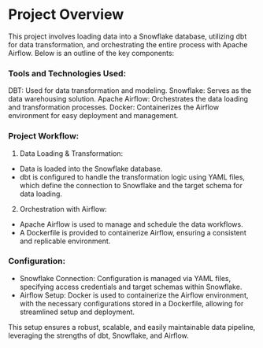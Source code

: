 # Project Overview
This project involves loading data into a Snowflake database, utilizing dbt for data transformation, and orchestrating the entire process with Apache Airflow. Below is an outline of the key components:

### Tools and Technologies Used:
DBT: Used for data transformation and modeling.
Snowflake: Serves as the data warehousing solution.
Apache Airflow: Orchestrates the data loading and transformation processes.
Docker: Containerizes the Airflow environment for easy deployment and management.

### Project Workflow:
1. Data Loading & Transformation:

- Data is loaded into the Snowflake database.
- dbt is configured to handle the transformation logic using YAML files, which define the connection to Snowflake and the target schema for data loading.

2. Orchestration with Airflow:

- Apache Airflow is used to manage and schedule the data workflows.
- A Dockerfile is provided to containerize Airflow, ensuring a consistent and replicable environment.

### Configuration:
- Snowflake Connection: Configuration is managed via YAML files, specifying access credentials and target schemas within Snowflake.
- Airflow Setup: Docker is used to containerize the Airflow environment, with the necessary configurations stored in a Dockerfile, allowing for streamlined setup and deployment.


This setup ensures a robust, scalable, and easily maintainable data pipeline, leveraging the strengths of dbt, Snowflake, and Airflow.
